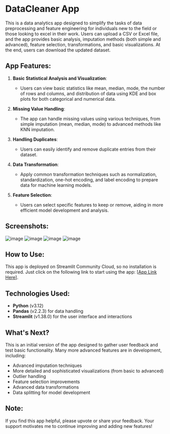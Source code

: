 # DataCleaner App 

This is a data analytics app designed to simplify the tasks of data preprocessing and feature engineering for individuals new to the field or those looking to excel in their work. Users can upload a CSV or Excel file, and the app provides basic analysis, imputation methods (both simple and advanced), feature selection, transformations, and basic visualizations. At the end, users can download the updated dataset.

## App Features:
1. **Basic Statistical Analysis and Visualization**:
   - Users can view basic statistics like mean, median, mode, the number of rows and columns, and distribution of data using KDE and box plots for both categorical and numerical data.

2. **Missing Value Handling**:
   - The app can handle missing values using various techniques, from simple imputation (mean, median, mode) to advanced methods like KNN imputation.

3. **Handling Duplicates**:
   - Users can easily identify and remove duplicate entries from their dataset.

4. **Data Transformation**:
   - Apply common transformation techniques such as normalization, standardization, one-hot encoding, and label encoding to prepare data for machine learning models.

5. **Feature Selection**:
   - Users can select specific features to keep or remove, aiding in more efficient model development and analysis.

## Screenshots:
![image](https://github.com/user-attachments/assets/c185e4a3-bb17-421b-8076-4b74b6ccd360)
![image](https://github.com/user-attachments/assets/c541746b-2417-4a22-9bb3-a0c6d16e8dcf)
![image](https://github.com/user-attachments/assets/95af274a-a1ce-4245-a71f-44c0b0746e05)
![image](https://github.com/user-attachments/assets/557477db-ced6-4105-91e9-8f82b2015986)

## How to Use:
This app is deployed on Streamlit Community Cloud, so no installation is required. Just click on the following link to start using the app: [[App Link Here](https://datacleanerapp.streamlit.app/)].

## Technologies Used:
- **Python** (v3.12)
- **Pandas** (v2.2.3) for data handling
- **Streamlit** (v1.38.0) for the user interface and interactions

## What's Next?
This is an initial version of the app designed to gather user feedback and test basic functionality. Many more advanced features are in development, including:
- Advanced imputation techniques
- More detailed and sophisticated visualizations (from basic to advanced)
- Outlier handling
- Feature selection improvements
- Advanced data transformations
- Data splitting for model development

## Note:
If you find this app helpful, please upvote or share your feedback. Your support motivates me to continue improving and adding new features!

